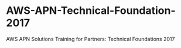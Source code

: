 # AWS-APN-Technical-Foundation-2017
AWS APN Solutions Training for Partners: Technical Foundations 2017
